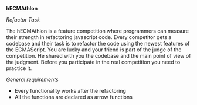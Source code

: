 **hECMAthlon**

*Refactor Task*

The hECMAthlon is a feature competition where programmers can measure their strength in refactoring javascript code. Every competitor gets a codebase and their task is to refactor the code using the newest features of the ECMAScript. You are lucky and your friend is part of the judge of the competition. He shared with you the codebase and the main point of view of the judgment. Before you participate in the real competition you need to practice it.


*General requirements*

- Every functionality works after the refactoring
- All the functions are declared as arrow functions
